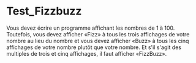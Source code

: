 # Test_Fizzbuzz

Vous devez écrire un programme affichant les nombres de 1 à 100. Toutefois, vous devez afficher «Fizz» à tous les trois affichages de votre nombre au lieu du nombre et vous devez afficher «Buzz» à tous les cinq affichages de votre nombre plutôt que votre nombre. Et s'il s'agit des multiples de trois et cinq affichages, il faut afficher «FizzBuzz». 
